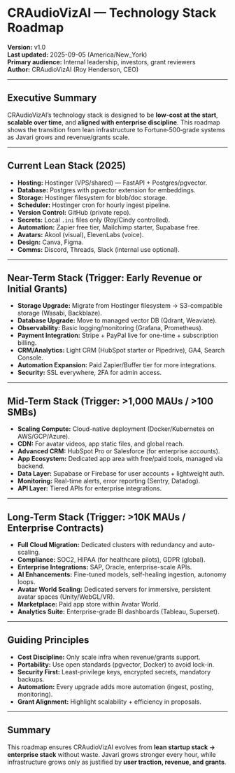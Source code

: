 # CRAudioVizAI — Technology Stack Roadmap

**Version:** v1.0  
**Last updated:** 2025-09-05 (America/New_York)  
**Primary audience:** Internal leadership, investors, grant reviewers  
**Author:** CRAudioVizAI (Roy Henderson, CEO)  

---
## Executive Summary
CRAudioVizAI’s technology stack is designed to be **low-cost at the start**, **scalable over time**, and **aligned with enterprise discipline**. This roadmap shows the transition from lean infrastructure to Fortune‑500‑grade systems as Javari grows and revenue/grants scale.


---
## Current Lean Stack (2025)
- **Hosting:** Hostinger (VPS/shared) — FastAPI + Postgres/pgvector.  
- **Database:** Postgres with pgvector extension for embeddings.  
- **Storage:** Hostinger filesystem for blob/doc storage.  
- **Scheduler:** Hostinger cron for hourly ingest pipeline.  
- **Version Control:** GitHub (private repo).  
- **Secrets:** Local `.ini` files only (Roy/Cindy controlled).  
- **Automation:** Zapier free tier, Mailchimp starter, Supabase free.  
- **Avatars:** Akool (visual), ElevenLabs (voice).  
- **Design:** Canva, Figma.  
- **Comms:** Discord, Threads, Slack (internal use optional).


---
## Near-Term Stack (Trigger: Early Revenue or Initial Grants)
- **Storage Upgrade:** Migrate from Hostinger filesystem → S3-compatible storage (Wasabi, Backblaze).  
- **Database Upgrade:** Move to managed vector DB (Qdrant, Weaviate).  
- **Observability:** Basic logging/monitoring (Grafana, Prometheus).  
- **Payment Integration:** Stripe + PayPal live for one-time + subscription billing.  
- **CRM/Analytics:** Light CRM (HubSpot starter or Pipedrive), GA4, Search Console.  
- **Automation Expansion:** Paid Zapier/Buffer tier for more integrations.  
- **Security:** SSL everywhere, 2FA for admin access.


---
## Mid-Term Stack (Trigger: >1,000 MAUs / >100 SMBs)
- **Scaling Compute:** Cloud-native deployment (Docker/Kubernetes on AWS/GCP/Azure).  
- **CDN:** For avatar videos, app static files, and global reach.  
- **Advanced CRM:** HubSpot Pro or Salesforce (for enterprise accounts).  
- **App Ecosystem:** Dedicated app area with free/paid tools, managed via backend.  
- **Data Layer:** Supabase or Firebase for user accounts + lightweight auth.  
- **Monitoring:** Real-time alerts, error reporting (Sentry, Datadog).  
- **API Layer:** Tiered APIs for enterprise integrations.


---
## Long-Term Stack (Trigger: >10K MAUs / Enterprise Contracts)
- **Full Cloud Migration:** Dedicated clusters with redundancy and auto-scaling.  
- **Compliance:** SOC2, HIPAA (for healthcare pilots), GDPR (global).  
- **Enterprise Integrations:** SAP, Oracle, enterprise-scale APIs.  
- **AI Enhancements:** Fine-tuned models, self-healing ingestion, autonomy loops.  
- **Avatar World Scaling:** Dedicated servers for immersive, persistent avatar spaces (Unity/WebGL/VR).  
- **Marketplace:** Paid app store within Avatar World.  
- **Analytics Suite:** Enterprise-grade BI dashboards (Tableau, Superset).


---
## Guiding Principles
- **Cost Discipline:** Only scale infra when revenue/grants support.  
- **Portability:** Use open standards (pgvector, Docker) to avoid lock-in.  
- **Security First:** Least-privilege keys, encrypted secrets, mandatory backups.  
- **Automation:** Every upgrade adds more automation (ingest, posting, monitoring).  
- **Grant Alignment:** Highlight scalability + efficiency in proposals.


---
## Summary
This roadmap ensures CRAudioVizAI evolves from **lean startup stack → enterprise stack** without waste. Javari grows stronger every hour, while infrastructure grows only as justified by **user traction, revenue, and grants**.


